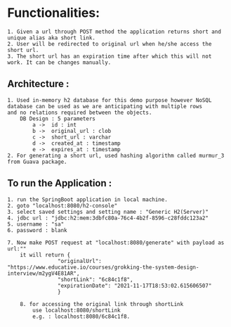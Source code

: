 # Functionalities: 
	1. Given a url through POST method the application returns short and unique alias aka short link.
	2. User will be redirected to original url when he/she access the short url.
	3. The short url has an expiration time after which this will not work. It can be changes manually.

## Architecture : 
	1. Used in-memory h2 database for this demo purpose however NoSQL database can be used as we are anticipating with multiple rows 		   and no relations required between the objects.
		DB Design : 5 parameters
			a ->  id : int
			b ->  original_url : clob
			c ->  short_url : varchar
			d ->  created_at : timestamp
			e ->  expires_at : timestamp
	2. For generating a short url, used hashing algorithm called murmur_3 from Guava package.
	

## To run the Application : 
	1. run the SpringBoot application in local machine.
	2. goto "localhost:8080/h2-console"
	3. select saved settings and setting name : "Generic H2(Server)"
	4. jdbc url : "jdbc:h2:mem:3dbfc80a-76c4-4b2f-8596-c28fddc123a2"
	5. username : "sa"
	6. password : blank
	
	7. Now make POST request at "localhost:8080/generate" with payload as url:""
		it will return {
    				"originalUrl": "https://www.educative.io/courses/grokking-the-system-design-interview/m2ygV4E81AR",
    				"shortLink": "6c84c1f8",
    				"expirationDate": "2021-11-17T18:53:02.615606507"
    				}
    				
    	8. for accessing the original link through shortLink
    		use localhost:8080/shortLink
    		e.g. : localhost:8080/6c84c1f8.
